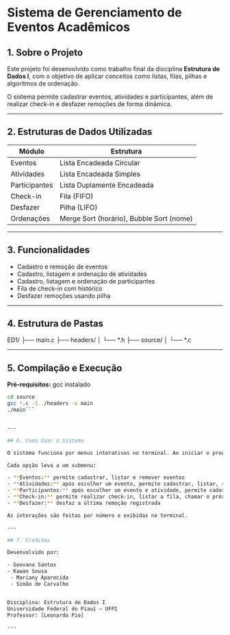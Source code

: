 # Sistema de Gerenciamento de Eventos Acadêmicos

## 1. Sobre o Projeto

Este projeto foi desenvolvido como trabalho final da disciplina **Estrutura de Dados I**, com o objetivo de aplicar conceitos como listas, filas, pilhas e algoritmos de ordenação.

O sistema permite cadastrar eventos, atividades e participantes, além de realizar check-in e desfazer remoções de forma dinâmica.

---

## 2. Estruturas de Dados Utilizadas

| Módulo         | Estrutura                 |
|----------------|---------------------------|
| Eventos        | Lista Encadeada Circular  |
| Atividades     | Lista Encadeada Simples   |
| Participantes  | Lista Duplamente Encadeada|
| Check-in       | Fila (FIFO)               |
| Desfazer       | Pilha (LIFO)              |
| Ordenações     | Merge Sort (horário), Bubble Sort (nome) |

---

## 3. Funcionalidades

- Cadastro e remoção de eventos
- Cadastro, listagem e ordenação de atividades
- Cadastro, listagem e ordenação de participantes
- Fila de check-in com histórico
- Desfazer remoções usando pilha

---

## 4. Estrutura de Pastas

ED1/
├── main.c
├── headers/
│ └── *.h
├── source/
│ └── *.c


---

## 5. Compilação e Execução

**Pré-requisitos:** gcc instalado

```bash
cd source
gcc *.c -I../headers -o main
./main```


---

## 6. Como Usar o Sistema

O sistema funciona por menus interativos no terminal. Ao iniciar o programa, o usuário vê o menu principal com as opções para gerenciar eventos, atividades, participantes, check-in ou desfazer uma ação.

Cada opção leva a um submenu:

- **Eventos:** permite cadastrar, listar e remover eventos  
- **Atividades:** após escolher um evento, permite cadastrar, listar, remover e ordenar atividades  
- **Participantes:** após escolher um evento e atividade, permite cadastrar, listar, remover e ordenar participantes  
- **Check-in:** permite realizar check-in, listar a fila, chamar o próximo e ver o histórico  
- **Desfazer:** desfaz a última remoção registrada  

As interações são feitas por número e exibidas no terminal.

---

## 7. Créditos

Desenvolvido por:

- Geovana Santos
- Kawan Sousa
 - Mariany Aparecida 
 - Simão de Carvalho 


Disciplina: Estrutura de Dados I  
Universidade Federal do Piauí – UFPI  
Professor: [Leonardo Pio]

---
